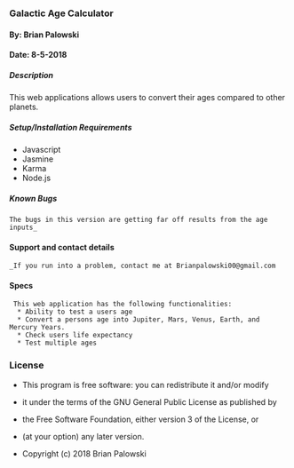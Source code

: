 ### Galactic Age Calculator

#### By: Brian Palowski
#### Date: 8-5-2018

##### Description
This web applications allows users to convert their ages compared to other planets.

##### Setup/Installation Requirements
* Javascript
* Jasmine
* Karma
* Node.js
##### Known Bugs
```
The bugs in this version are getting far off results from the age inputs_
```
#### Support and contact details
```
_If you run into a problem, contact me at Brianpalowski00@gmail.com
```
#### Specs
```
 This web application has the following functionalities:
  * Ability to test a users age
  * Convert a persons age into Jupiter, Mars, Venus, Earth, and Mercury Years.
  * Check users life expectancy
  * Test multiple ages
```
### License
* This program is free software: you can redistribute it and/or modify
* it under the terms of the GNU General Public License as published by
* the Free Software Foundation, either version 3 of the License, or
* (at your option) any later version.



* Copyright (c) 2018 Brian Palowski
